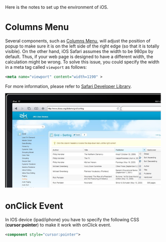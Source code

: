 Here is the notes to set up the environment of iOS.

# Columns Menu

Several components, such as [Columns
Menu](ZK_Component_Reference/Data/Grid#Columns_Menu), will
adjust the position of popup to make sure it is on the left side of the
right edge (so that it is totally visible). On the other hand, iOS
Safari assumes the width to be 980px by default. Thus, if your web page
is designed to have a different width, the calculation might be wrong.
To solve this issue, you could specify the width in a meta tag called
`viewport` as follows:

``` xml
<meta name="viewport" content="width=1190" >
```

For more information, please refer to [Safari Developer
Library](http://developer.apple.com/library/safari/#documentation/AppleApplications/Reference/SafariWebContent/UsingtheViewport/UsingtheViewport.html#//apple_ref/doc/uid/TP40006509-SW24).


![](images/install_ios_viewpoint.jpg)



# onClick Event

In IOS device (ipad/iphone) you have to specify the following CSS
(**cursor:pointer**) to make it work with onClick event.

``` xml
<component style="cursor:pointer">
```


